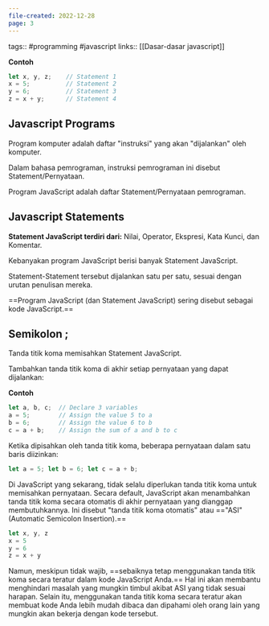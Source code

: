 ```yaml
---
file-created: 2022-12-28
page: 3
---
```

tags:: #programming #javascript 
links:: [[Dasar-dasar javascript]]

**Contoh**
```js
let x, y, z;    // Statement 1
x = 5;          // Statement 2
y = 6;          // Statement 3
z = x + y;      // Statement 4
```

## Javascript Programs

Program komputer adalah daftar "instruksi" yang akan "dijalankan" oleh komputer.

Dalam bahasa pemrograman, instruksi pemrograman ini disebut Statement/Pernyataan.

Program JavaScript adalah daftar Statement/Pernyataan pemrograman.

## Javascript Statements

**Statement JavaScript terdiri dari:**
Nilai, Operator, Ekspresi, Kata Kunci, dan Komentar.

Kebanyakan program JavaScript berisi banyak Statement JavaScript.

Statement-Statement tersebut dijalankan satu per satu, sesuai dengan urutan penulisan mereka.

==Program JavaScript (dan Statement JavaScript) sering disebut sebagai kode JavaScript.==

## Semikolon ;

Tanda titik koma memisahkan Statement JavaScript.

Tambahkan tanda titik koma di akhir setiap pernyataan yang dapat dijalankan:

**Contoh**
```js
let a, b, c;  // Declare 3 variables
a = 5;        // Assign the value 5 to a
b = 6;        // Assign the value 6 to b
c = a + b;    // Assign the sum of a and b to c
```

 Ketika dipisahkan oleh tanda titik koma, beberapa pernyataan dalam satu baris diizinkan:
 ```js
let a = 5; let b = 6; let c = a + b;
```

Di JavaScript yang sekarang, tidak selalu diperlukan tanda titik koma untuk memisahkan pernyataan. Secara default, JavaScript akan menambahkan tanda titik koma secara otomatis di akhir pernyataan yang dianggap membutuhkannya. Ini disebut "tanda titik koma otomatis" atau =="ASI" (Automatic Semicolon Insertion).==
```js
let x, y, z
x = 5
y = 6
z = x + y
```
Namun, meskipun tidak wajib, ==sebaiknya tetap menggunakan tanda titik koma secara teratur dalam kode JavaScript Anda.== Hal ini akan membantu menghindari masalah yang mungkin timbul akibat ASI yang tidak sesuai harapan. Selain itu, menggunakan tanda titik koma secara teratur akan membuat kode Anda lebih mudah dibaca dan dipahami oleh orang lain yang mungkin akan bekerja dengan kode tersebut.
